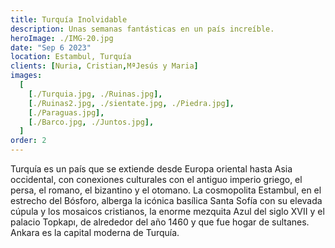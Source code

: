 ```yaml
---
title: Turquía Inolvidable
description: Unas semanas fantásticas en un país increíble.
heroImage: ./IMG-20.jpg
date: "Sep 6 2023"
location: Estambul, Turquía
clients: [Nuria, Cristian,MªJesús y Maria]
images:
  [
    [./Turquia.jpg, ./Ruinas.jpg],
    [./Ruinas2.jpg, ./sientate.jpg, ./Piedra.jpg],
    [./Paraguas.jpg],
    [./Barco.jpg, ./Juntos.jpg],
  ]
order: 2
---
```


Turquía es un país que se extiende desde Europa oriental hasta Asia occidental, con conexiones culturales con el antiguo imperio griego, el persa, el romano, el bizantino y el otomano. La cosmopolita Estambul, en el estrecho del Bósforo, alberga la icónica basílica Santa Sofía con su elevada cúpula y los mosaicos cristianos, la enorme mezquita Azul del siglo XVII y el palacio Topkapı, de alrededor del año 1460 y que fue hogar de sultanes. Ankara es la capital moderna de Turquía.
